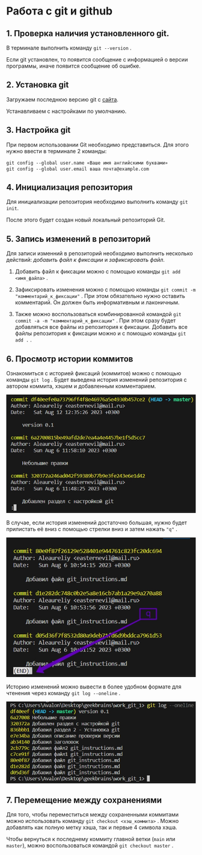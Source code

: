 # Работа с git и github

## 1. Проверка наличия установленного git.

В терминале выполнить команду `git --version` .

Если git установлен, то появится сообщение с информацией о версии программы, иначе появится сообщение об ошибке.

## 2. Установка git

Загружаем последнюю версию git с [сайта](https://git-scm.com/downloads).

Устанавливаем с настройками по умолчанию.

## 3. Настройка git

При первом использовании Git необходимо представиться.
Для этого нужно ввести в терминале 2 команды:

```
git config --global user.name «Ваше имя английскими буквами»
git config --global user.email ваша почта@example.com
```

## 4. Инициализация репозитория

Для инициализации репозитория необходимо выполнить команду `git init`.

После этого будет создан новый локальный репозиторий Git.

## 5. Запись изменений в репозиторий

Для записи изменний в репозиторий необходимо выполнить несколько действий: _добавить файл к фиксации_ и _зафиксировать файл_.

1. Добавить файл к фиксации можно с помощью команды `git add <имя_файла>` .

2. Зафиксировать изменения можно с помощью команды `git commit -m "комментарий_к_фиксации"` . При этом обязательно нужно оставить комментарий. Он должен быть информативным и лаконичным.

3. Также можно воспользоваться комбинированной командой `git commit -a -m "комментарий_к_фиксации"` . При этом сразу будет добавляться все файлы из репозитория к фиксации. Добавить все файлы репозитория к фиксации можно и с помощью команды `git add .` .

## 6. Просмотр истории коммитов

Ознакомиться с историей фиксаций (коммитов) можно с помощью команды `git log` . Будет выведена история изменений репозитория с автором коммита, хэшем и добавленным комментарием.

![Пример](/images/1.jpg)

В случае, если история изменений достаточно большая, нужно будет прилистать её вниз с помощью стрелки вниз и затем нажать `"q"` .

![Пример](/images/3.jpg)

Историю изменений можно вывести в более удобном формате для чтенения через команду `git log --oneline` .

![Пример](/images/2.jpg)

## 7. Перемещение между сохранениями

Для того, чтобы переместиться между сохраненными коммитами можно использовать команду `git checkout <хэш_коммита>` . Можно добавлять как полную метку хэша, так и первые 4 символа хэша.

Чтобы вернуться к последнему коммиту главной ветки (`main` или `master`), можно воспользоваться командой `git checkout master` .
